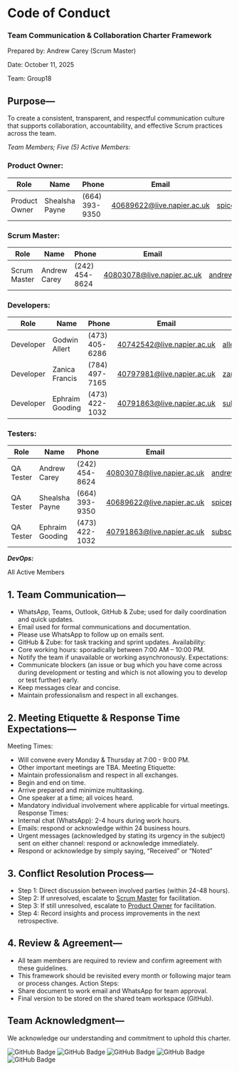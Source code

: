 # Code of Conduct
### Team Communication & Collaboration Charter Framework

Prepared by: Andrew Carey (Scrum Master)

Date: October 11, 2025

Team: Group18

## Purpose—
To create a consistent, transparent, and respectful communication culture that supports collaboration, accountability, and effective Scrum practices across the team.

*Team Members; Five (5) Active Members:*

### Product Owner:
| Role          | Name         | Phone          | Email                     | Personal Email            |
|---------------|--------------|----------------|---------------------------|---------------------------|
|Product Owner  |Shealsha Payne|(664) 393-9350  |40689622@live.napier.ac.uk |spicepayne@gmail.com       |

### Scrum Master:

| Role          | Name         | Phone          | Email                     | Personal Email            |
|---------------|--------------|----------------|---------------------------|---------------------------|
|Scrum Master   | Andrew Carey |(242) 454-8624  |40803078@live.napier.ac.uk | andrewcarey654@gmail.com  |


### Developers:

| Role      | Name            | Phone            | Email                      | Personal Email             |
|-----------|-----------------|------------------|----------------------------|----------------------------|
| Developer | Godwin Allert   | (473) 405-6286   | 40742542@live.napier.ac.uk | allertgodwin@gmail.com     |
| Developer | Zanica Francis  | (784) 497-7165   | 40797981@live.napier.ac.uk | zanica3.0@hotmail.com      |
| Developer | Ephraim Gooding | (473) 422-1032   | 40791863@live.napier.ac.uk |  subscription@egooding.com |

### Testers:	

| Role      | Name         | Phone          | Email                     | Personal Email            |
|-----------|--------------|----------------|---------------------------|---------------------------|
| QA Tester | Andrew Carey |(242) 454-8624  |40803078@live.napier.ac.uk | andrewcarey654@gmail.com  |
| QA Tester |Shealsha Payne|(664) 393-9350  |40689622@live.napier.ac.uk | spicepayne@gmail.com      |
| QA Tester |Ephraim Gooding|(473) 422-1032| 40791863@live.napier.ac.uk | subscription@egooding.com |


***DevOps:***	

All Active Members

## 1. Team Communication—

* WhatsApp, Teams, Outlook, GitHub & Zube; used for daily coordination and quick updates.
* Email used for formal communications and documentation.
* Please use WhatsApp to follow up on emails sent.
* GitHub & Zube: for task tracking and sprint updates.
Availability:
* Core working hours: sporadically between 7:00 AM – 10:00 PM.
* Notify the team if unavailable or working asynchronously.
Expectations:
* Communicate blockers (an issue or bug which you have come across during development or testing and which is not allowing you to develop or test further) early.
* Keep messages clear and concise.
* Maintain professionalism and respect in all exchanges.


## 2. Meeting Etiquette & Response Time Expectations—

Meeting Times:
* Will convene every Monday & Thursday at 7:00 - 9:00 PM.
* Other important meetings are TBA.
Meeting Etiquette:
* Maintain professionalism and respect in all exchanges.
* Begin and end on time.
* Arrive prepared and minimize multitasking.
* One speaker at a time; all voices heard.
* Mandatory individual involvement where applicable for virtual meetings.
Response Times:
* Internal chat (WhatsApp): 2-4 hours during work hours.
* Emails: respond or acknowledge within 24 business hours.
* Urgent messages (acknowledged by stating its urgency in the subject) sent on either channel: respond or acknowledge immediately.
* Respond or acknowledge by simply saying, “Received” or “Noted”


## 3. Conflict Resolution Process—
* Step 1: Direct discussion between involved parties (within 24-48 hours).
* Step 2: If unresolved, escalate to [Scrum Master](#scrum-master) for facilitation.
* Step 3: If still unresolved, escalate to [Product Owner](#product-owner) for facilitation.
* Step 4: Record insights and process improvements in the next retrospective.


## 4. Review & Agreement—
* All team members are required to review and confirm agreement with these guidelines. 
* This framework should be revisited every month or following major team or process changes.
Action Steps:
* Share document to work email and WhatsApp for team approval.
* Final version to be stored on the shared team workspace (GitHub).


## Team Acknowledgment—

We acknowledge our understanding and commitment to uphold this charter.

![GitHub Badge](https://img.shields.io/badge/Signed-%40AndrewCarey1-green)
![GitHub Badge](https://img.shields.io/badge/Signed-%40SpicePayne-green)
![GitHub Badge](https://img.shields.io/badge/Signed-%40allertg-green)
![GitHub Badge](https://img.shields.io/badge/Signed-%40zanica-green)
![GitHub Badge](https://img.shields.io/badge/Signed-%40ephygood-green)
